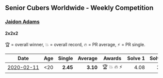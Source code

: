 <style>table {white-space: nowrap;}</style>

## Senior Cubers Worldwide - Weekly Competition
### [Jaidon Adams](../jaidon_adams.md)
#### 2x2x2

🏆 = overall winner, 💥 = overall record, 🔥 = PR average, ⚡ = PR single.

| Date | Age | Single | Average | Awards | Solve 1 | Solve 2 | Solve 3 | Solve 4 | Solve 5 | Video |
| :--: | :--: | --: | --: | :--: | --: | --: | --: | --: | --: | :-- |
| [2020-02-11](../../results/222/2020-02-11.md) | <20 | **2.45** | **3.10** | 🏆 💥 🔥 ⚡ | 4.08 | 3.65 | 2.74 | 2.91 | **2.45** | [Link](https://www.facebook.com/events/176704156956327/permalink/180633799896696/) |


<!-- Global site tag (gtag.js) - Google Analytics -->
<script async src="https://www.googletagmanager.com/gtag/js?id=UA-86348435-3"></script>
<script>window.dataLayer = window.dataLayer || []; function gtag() {dataLayer.push(arguments);} gtag('js', new Date()); gtag('config', 'UA-86348435-3');</script>
